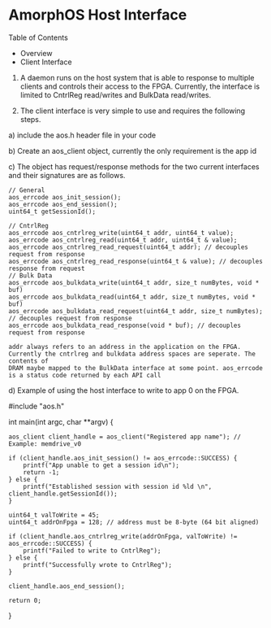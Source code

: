 # AmorphOS Host Interface

Table of Contents
- Overview
- Client Interface

1. A daemon runs on the host system that is able to response to multiple clients and controls their access to the FPGA. Currently,
the interface is limited to CntrlReg read/writes and BulkData read/writes.

2. The client interface is very simple to use and requires the following steps.

a) include the aos.h header file in your code

b) Create an aos_client object, currently the only requirement is the app id

c) The object has request/response methods for the two current interfaces and their signatures are as follows.

    // General
    aos_errcode aos_init_session();
    aos_errcode aos_end_session();
    uint64_t getSessionId();

    // CntrlReg
    aos_errcode aos_cntrlreg_write(uint64_t addr, uint64_t value);
    aos_errcode aos_cntrlreg_read(uint64_t addr, uint64_t & value);
    aos_errcode aos_cntrlreg_read_request(uint64_t addr); // decouples request from response
    aos_errcode aos_cntrlreg_read_response(uint64_t & value); // decouples response from request
    // Bulk Data
    aos_errcode aos_bulkdata_write(uint64_t addr, size_t numBytes, void * buf)
    aos_errcode aos_bulkdata_read(uint64_t addr, size_t numBytes, void * buf) 
    aos_errcode aos_bulkdata_read_request(uint64_t addr, size_t numBytes); // decouples request from response
    aos_errcode aos_bulkdata_read_response(void * buf); // decouples request from response

    addr always refers to an address in the application on the FPGA. Currently the cntrlreg and bulkdata address spaces are seperate. The contents of
    DRAM maybe mapped to the BulkData interface at some point. aos_errcode is a status code returned by each API call
    
d) Example of using the host interface to write to app 0 on the FPGA.

#include "aos.h"

int main(int argc, char **argv) {

    aos_client client_handle = aos_client("Registered app name"); // Example: memdrive_v0

    if (client_handle.aos_init_session() != aos_errcode::SUCCESS) {
        printf("App unable to get a session id\n");
        return -1;
    } else {
        printf("Established session with session id %ld \n", client_handle.getSessionId());
    }

    uint64_t valToWrite = 45;  
    uint64_t addrOnFpga = 128; // address must be 8-byte (64 bit aligned)
      
    if (client_handle.aos_cntrlreg_write(addrOnFpga, valToWrite) != aos_errcode::SUCCESS) {
        printf("Failed to write to CntrlReg");
    } else {
        printf("Successfully wrote to CntrlReg");
    }

    client_handle.aos_end_session();

    return 0;
}

